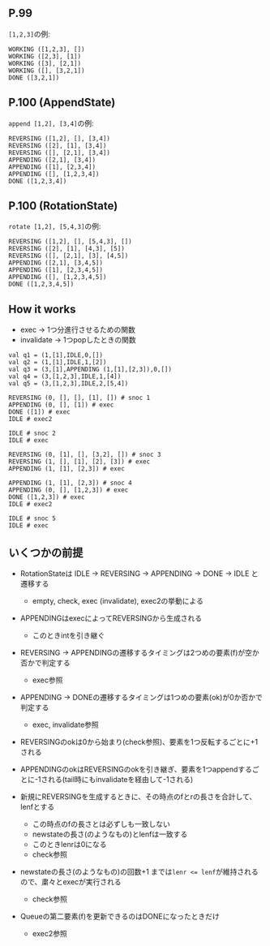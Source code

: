 ## P.99

`[1,2,3]`の例:

```
WORKING ([1,2,3], [])
WORKING ([2,3], [1])
WORKING ([3], [2,1])
WORKING ([], [3,2,1])
DONE ([3,2,1])
```

## P.100 (AppendState)

`append [1,2], [3,4]`の例:

```
REVERSING ([1,2], [], [3,4])
REVERSING ([2], [1], [3,4])
REVERSING ([], [2,1], [3,4])
APPENDING ([2,1], [3,4])
APPENDING ([1], [2,3,4])
APPENDING ([], [1,2,3,4])
DONE ([1,2,3,4])
```

## P.100 (RotationState)

`rotate [1,2], [5,4,3]`の例:

```
REVERSING ([1,2], [], [5,4,3], [])
REVERSING ([2], [1], [4,3], [5])
REVERSING ([], [2,1], [3], [4,5])
APPENDING ([2,1], [3,4,5])
APPENDING ([1], [2,3,4,5])
APPENDING ([], [1,2,3,4,5])
DONE ([1,2,3,4,5])
```

## How it works

* exec -> 1つ分進行させるための関数
* invalidate -> 1つpopしたときの関数

```
val q1 = (1,[1],IDLE,0,[])
val q2 = (1,[1],IDLE,1,[2])
val q3 = (3,[1],APPENDING (1,[1],[2,3]),0,[])
val q4 = (3,[1,2,3],IDLE,1,[4])
val q5 = (3,[1,2,3],IDLE,2,[5,4])
```

```
REVERSING (0, [], [], [1], []) # snoc 1
APPENDING (0, [], [1]) # exec
DONE ([1]) # exec
IDLE # exec2

IDLE # snoc 2
IDLE # exec

REVERSING (0, [1], [], [3,2], []) # snoc 3
REVERSING (1, [], [1], [2], [3]) # exec
APPENDING (1, [1], [2,3]) # exec

APPENDING (1, [1], [2,3]) # snoc 4
APPENDING (0, [], [1,2,3]) # exec
DONE ([1,2,3]) # exec
IDLE # exec2

IDLE # snoc 5
IDLE # exec
```

## いくつかの前提

* RotationStateは IDLE -> REVERSING -> APPENDING -> DONE -> IDLE と遷移する
  * empty, check, exec (invalidate), exec2の挙動による

* APPENDINGはexecによってREVERSINGから生成される
  * このときintを引き継ぐ

* REVERSING -> APPENDINGの遷移するタイミングは2つめの要素(f)が空か否かで判定する
  * exec参照

* APPENDING -> DONEの遷移するタイミングは1つめの要素(ok)が0か否かで判定する
  * exec, invalidate参照

* REVERSINGのokは0から始まり(check参照)、要素を1つ反転するごとに+1される

* APPENDINGのokはREVERSINGのokを引き継ぎ、要素を1つappendするごとに-1される(tail時にもinvalidateを経由して-1される)

* 新規にREVERSINGを生成するときに、その時点のfとrの長さを合計して、lenfとする
  * この時点のfの長さとは必ずしも一致しない
  * newstateの長さ(のようなもの)とlenfは一致する
  * このときlenrは0になる
  * check参照

* newstateの長さ(のようなもの)の回数+1 までは`lenr <= lenf`が維持されるので、粛々とexecが実行される
  * check参照

* Queueの第二要素(f)を更新できるのはDONEになったときだけ
  * exec2参照

